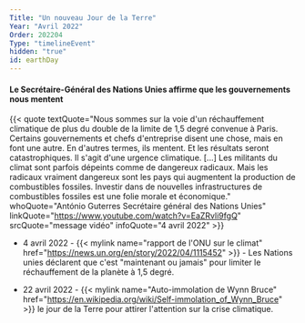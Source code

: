 ```yaml
---
Title: "Un nouveau Jour de la Terre"
Year: "Avril 2022"
Order: 202204
Type: "timelineEvent"
hidden: "true"
id: earthDay
---
```


#### Le Secrétaire-Général des Nations Unies affirme que les gouvernements nous mentent

{{< quote textQuote="Nous sommes sur la voie d'un réchauffement climatique de plus du double de la limite de 1,5 degré convenue à Paris. Certains gouvernements et chefs d'entreprise disent une chose, mais en font une autre. En d'autres termes, ils mentent. Et les résultats seront catastrophiques. Il s'agit d'une urgence climatique. [...] Les militants du climat sont parfois dépeints comme de dangereux radicaux. Mais les radicaux vraiment dangereux sont les pays qui augmentent la production de combustibles fossiles. Investir dans de nouvelles infrastructures de combustibles fossiles est une folie morale et économique." whoQuote="António Guterres Secrétaire général des Nations Unies" linkQuote="https://www.youtube.com/watch?v=EaZRvli9fgQ" srcQuote="message vidéo" infoQuote="4 avril 2022" >}}

* 4 avril 2022 - {{< mylink name="rapport de l'ONU sur le climat" href="https://news.un.org/en/story/2022/04/1115452" >}} - Les Nations unies déclarent que c'est "maintenant ou jamais" pour limiter le réchauffement de la planète à 1,5 degré.
    
* 22 avril 2022 - {{< mylink name="Auto-immolation de Wynn Bruce" href="https://en.wikipedia.org/wiki/Self-immolation_of_Wynn_Bruce" >}} le jour de la Terre pour attirer l'attention sur la crise climatique.